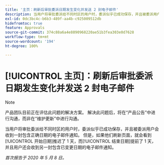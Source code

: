 ```yaml
---
title: '主页：刷新后审批委派日期发生变化并发送 2 封电子邮件'
description: 当用户将审批委派给不同时区的用户时，委派似乎已成功保存，并且被委派用户会收到一封包含正确日期的电子邮件通知。 但是，如果他们刷新页面，就会看到开始日期推迟了 1 天，而结束日期提前了 1 天，并且用户还会收到另一封包含已变更日期的电子邮件通知。
exl-id: 0dc3bc4c-b6b3-489f-aa4b-c925009512db
hidefromtoc: true
feature: Approvals
source-git-commit: 374c88a6a4e8890968220ae51b3fea303e0d7628
workflow-type: tm+mt
source-wordcount: '194'
ht-degree: 100%

---
```


# [!UICONTROL 主页]：刷新后审批委派日期发生变化并发送 2 封电子邮件

>[!NOTE]
>
>产品团队目前正在评估此问题的解决方案。 解决此问题后，将在“产品公告”中进行沟通，而非在“维护更新”中进行沟通。

当用户将审批委派给不同时区的用户时，委派似乎已成功保存，并且被委派用户会收到一封包含正确日期的电子邮件通知。 但是，如果他们刷新页面，就会看到[!UICONTROL 开始日期]推迟了 1 天，而[!UICONTROL 结束日期]提前了 1 天，并且用户还会收到另一封包含已变更日期的电子邮件通知。


_首次报告于 2020 年 5 月 8 日。_
